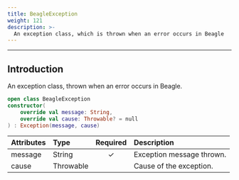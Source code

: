 ```yaml
---
title: BeagleException
weight: 121
description: >-
  An exception class, which is thrown when an error occurs in Beagle
---
```


---

## Introduction

An exception class, thrown when an error occurs in Beagle.

```kotlin
open class BeagleException
constructor(
    override val message: String,
    override val cause: Throwable? = null
) : Exception(message, cause)
```

| **Attributes** | **Type** | **Required** | **Description** |
| :--- | :--- | :---: | :--- |
| message | String | ✓ | Exception message thrown. |
| cause | Throwable |   | Cause of the exception. |